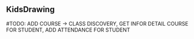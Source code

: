 ## KidsDrawing    

#TODO: ADD COURSE -> CLASS DISCOVERY, GET INFOR DETAIL  COURSE FOR STUDENT, ADD ATTENDANCE FOR STUDENT